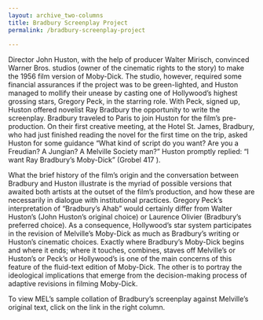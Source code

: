 ```yaml
---
layout: archive_two-columns
title: Bradbury Screenplay Project
permalink: /bradbury-screenplay-project
 
---
```

 

Director John Huston, with the help of producer Walter Mirisch, convinced Warner Bros. studios (owner of the cinematic rights to the story) to make the 1956 film version of Moby-Dick. The studio, however, required some financial assurances if the project was to be green-lighted, and Huston managed to mollify their unease by casting one of Hollywood’s highest grossing stars, Gregory Peck, in the starring role. With Peck, signed up, Huston offered novelist Ray Bradbury the opportunity to write the screenplay. Bradbury traveled to Paris to join Huston for the film’s pre-production. On their first creative meeting, at the Hotel St. James, Bradbury, who had just finished reading the novel for the first time on the trip, asked Huston for some guidance “What kind of script do you want? Are you a Freudian? A Jungian? A Melville Society man?” Huston promptly replied: “I want Ray Bradbury’s Moby-Dick” (Grobel 417 ).

What the brief history of the film’s origin and the conversation between Bradbury and Huston illustrate is the myriad of possible versions that awaited both artists at the outset of the film’s production, and how these are necessarily in dialogue with institutional practices. Gregory Peck’s interpretation of “Bradbury’s Ahab” would certainly differ from Walter Huston’s (John Huston’s original choice) or Laurence Olivier (Bradbury’s preferred choice). As a consequence, Hollywood’s star system participates in the revision of Melville’s Moby-Dick as much as Bradbury’s writing or Huston’s cinematic choices. Exactly where Bradbury’s Moby-Dick begins and where it ends; where it touches, combines, staves off Melville’s or Huston’s or Peck’s or Hollywood’s is one of the main concerns of this feature of the fluid-text edition of Moby-Dick. The other is to portray the ideological implications that emerge from the decision-making process of adaptive revisions in filming Moby-Dick.

To view MEL’s sample collation of Bradbury’s screenplay against Melville’s original text, click on the link in the right column.



